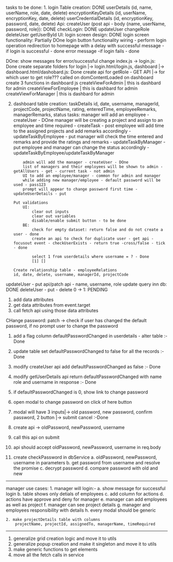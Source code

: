 tasks to be done:
    1. login
        Table creation: DONE
            userDetails (id, name, userName, role, date, delete)
            encryptionKeyDetails (id, userName, encryptionKey, date, delete)
            userCredentialDetails (id, encryptionKey, password, date, delete)
        Api:
            createUser (post api - body {name, userName, password, role}): DONE
            checkLogin: DONE
            updateUser
            changeRole
            deleteUser
            getUserById
        UI:
            login screen design: DONE
            login screen functionality: Partially DOne
                login button functionality wiring - perform login operation
                redirection to homepage with a delay with successful message - if login is successful - done
                error message -if login fails - done

DOne:
    show messages for error/successful
    change index.js -> login.js: Done
    create separate folders for login |-> login.html/login.js, dashboard |-> dashboard.html/dashobard.js: Done
    create api for getRole - GET API |-> for which user to get role???
    called on domContentLoaded on dashboard
    create 3 functions in dashboard js
        createViewForAdmin | this is dashbard for admin
        createViewForEmployee | this is dashbard for admin
        createViewForManager | this is dashbard for admin


2.  dashboard
        table creation: taskDetails
        id, date, username, managerId, projectCode, projectName, rating, enteredTime, employeeRemarks, managerRemarks, status
        tasks:
            manager will add an employee - createUser - DOne
            manager will be creating a project and assign to an employee and time required - createTask - post
            employee will add time to the assigned projects and add remarks accordingly - updateTaskByEmployee - put
            manager will check the time entered and remarks and provide the ratings and remarks - updateTaskByManager - put
            employee and manager can change the status accordingly - updateTaskByEmployee/updateTaskByManager

            admin will add the manager - createUser - DOne
            list of managers and their employees will be shown to admin - getAllUsers - get - current task - not admin
            UI to add an employee/manager - common for admin and manager
            while adding new manager/employee - default password will be used - pass123
            prompt will appear to change password first time - updateUserDetails - put

        Put validations
            UI:
                clear out inputs
                clear out variables
                disable/enable submit button - to be done
            BE:
                check for empty dataset: return false and do not create a user - done
                create an api to check for duplicate user - get api - focusout event - checkUserExists - return true -cross/false - tick - done

                select 1 from userdetails where username = ? - Done
                [1] []

        Create relationship table - employeeRelations
        id, date, delete, username, managerId, projectCode


updateUser - put api/patch api - name, username, role update query inn db: DONE
deleteUser - put - delete 0 -> 1: PENDING
1. add data attributes
2. get data attributes from event.target
3. call fetch api using those data attributes

CHange password: patch -> check if user has changed the default password, if no prompt user to change the password
1. add a flag column defaultPasswordChanged in userdetails - alter table :- Done
2. update table set defaultPasswordChanged to false for all the records :- Done
3. modify createUser api add defaultPasswordChanged as false :- Done
4. modify getUserDetails api return defaultPasswordChanged with name role and username in response :- Done
5. if defaultPasswordChanged is 0, show link to change password
6. open modal to change password on click of here button
7. modal will have 3 inputs|-> old password, new password, confirm password, 2 button |-> submit cancel :-Done

8. create api -> oldPassword, newPassword, username
9. call this api on submit
10. api should accept oldPassword, newPassword, username in req.body
11. create checkPassword in dbService
    a. oldPassword, newPassword, username in parameters
    b. get password from username and resolve the promise
    c. decrypt password
    d. compare password with old and new

------------------------------------------------------------------------------------------------------------------------------------------------------
manager use cases:
    1.  manager will login:-
        a. show message for successful login
        b. table shows only detials of employees
        c. add column for actions 
        d. actions have approve and deny for manager
        e. manager can add employees as well as project
        f. manager can see project details
        g. manager and employees responsibility with details
        h. every modal should be generic

    2. make projectDetails table with columns
        projectName, projectId, assignedTo, managerName, timeRequired

-----------------------------------------------------------------------------------------------------------------------------------------------------
1. generalize grid creation logic and move it to utils
2. generalize popup creation and make it singleton and move it to utils
3. make generic functions to get elements
4. move all the fetch calls in service